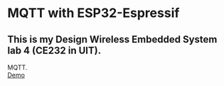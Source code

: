 # MQTT with ESP32-Espressif
## This is my Design Wireless Embedded System lab 4 (CE232 in UIT).
MQTT. \
[Demo](https://youtu.be/r_PB-UV_pAo)